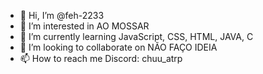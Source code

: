 - 👋 Hi, I’m @feh-2233
- 👀 I’m interested in AO MOSSAR
- 🌱 I’m currently learning JavaScript, CSS, HTML, JAVA, C
- 💞️ I’m looking to collaborate on NÃO FAÇO IDEIA
- 📫 How to reach me Discord: chuu_atrp

<!---
feh-2233/feh-2233 is a ✨ special ✨ repository because its `README.md` (this file) appears on your GitHub profile.
You can click the Preview link to take a look at your changes.
--->
